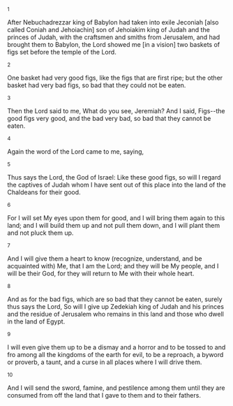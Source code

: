 <sup>1</sup> 

After Nebuchadrezzar king of Babylon had taken into exile Jeconiah [also called Coniah and Jehoiachin] son of Jehoiakim king of Judah and the princes of Judah, with the craftsmen and smiths from Jerusalem, and had brought them to Babylon, the Lord showed me [in a vision] two baskets of figs set before the temple of the Lord. 

<sup>2</sup> 

One basket had very good figs, like the figs that are first ripe; but the other basket had very bad figs, so bad that they could not be eaten. 

<sup>3</sup> 

Then the Lord said to me, What do you see, Jeremiah? And I said, Figs--the good figs very good, and the bad very bad, so bad that they cannot be eaten. 

<sup>4</sup> 

Again the word of the Lord came to me, saying, 

<sup>5</sup> 

Thus says the Lord, the God of Israel: Like these good figs, so will I regard the captives of Judah whom I have sent out of this place into the land of the Chaldeans for their good. 

<sup>6</sup> 

For I will set My eyes upon them for good, and I will bring them again to this land; and I will build them up and not pull them down, and I will plant them and not pluck them up. 

<sup>7</sup> 

And I will give them a heart to know (recognize, understand, and be acquainted with) Me, that I am the Lord; and they will be My people, and I will be their God, for they will return to Me with their whole heart. 

<sup>8</sup> 

And as for the bad figs, which are so bad that they cannot be eaten, surely thus says the Lord, So will I give up Zedekiah king of Judah and his princes and the residue of Jerusalem who remains in this land and those who dwell in the land of Egypt. 

<sup>9</sup> 

I will even give them up to be a dismay and a horror and to be tossed to and fro among all the kingdoms of the earth for evil, to be a reproach, a byword or proverb, a taunt, and a curse in all places where I will drive them. 

<sup>10</sup> 

And I will send the sword, famine, and pestilence among them until they are consumed from off the land that I gave to them and to their fathers.